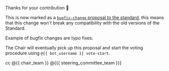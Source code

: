 Thanks for your contribution :pray:

This is now marked as a [`bugfix-change` proposal to the standard](https://github.com/publiccodeyml/publiccode.yml/labels/standard-bugfix-change),
this means that this change won't break any compatibility with the old versions of the Standard.

Example of bugfix changes are typo fixes.

The Chair will eventually pick up this proposal and start the voting procedure using `@{{ bot_username }} vote-start`.

cc @{{ chair_team }} @{{{ steering_committee_team }}}
